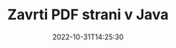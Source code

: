 ---
############################# Static ############################
layout: "auto-gen-merger"
date: 2022-10-31T14:25:30
draft: false
otherformats: xps tex epub

############################# Head ############################
head_title: "Zasukaj PDF strani v Java – zasukaj pod kotom 90, 180, 270"
head_description: "Zavrtite določene ali vse strani dokumenta datoteke PDF pod kotom vrtenja 90, 180, 270 z uporabo API-ja za združevanje dokumentov."

############################# Header ############################
title: "Zavrti PDF strani v Java"
description: "Zavrtite strani PDF z nekaj vrsticami kode Java."
bg_image: "https://cms.admin.containerize.com/templates/aspose/App_Themes/V3/images/bg/header1.png"
bg_overlay: false
button:
    enable: true
    icon: "fas fa-arrow-down"
    label: "Prenesite brezplačno preskusno različico"
    link: "https://downloads.groupdocs.com/merger/java"

############################# SubMenu ############################
submenu:
    enable: true

    left:
        img_alt: "GroupDocs.Merger for Java"
        image: "https://cms.admin.containerize.com/templates/groupdocs/images/product-logos/90x90-noborder/groupdocs-merger-java.png"
        product: "GroupDocs.Merger"
        platform: "Java"

    middle:
        button:

            # button loop
            - link: "https://apireference.groupdocs.com/merger/java"
              text: "API Reference"

            # button loop
            - link: "https://github.com/groupdocs-merger"
              text: "Primeri kod"

            # button loop
            - link: "https://products.groupdocs.app/merger/family"
              text: "Predstavitve v živo"

            # button loop
            - link: "https://purchase.groupdocs.com/pricing/merger/java"
              text: "Cenitev"

    right:
        link_download: "https://downloads.groupdocs.com/merger"
        link_learn: "https://docs.groupdocs.com/merger/java"
        link_buy: "https://purchase.groupdocs.com"

############################# About ############################
about:
    enable: true
    title: "O API-ju GroupDocs.Merger for Java"
    content: |
        [GroupDocs.Merger for Java](/sl/merger/java/) ponuja preprosto rešitev za varno združevanje in razdelitev med široko paleto formatov dokumentov, vključno s PDF, Microsoft Office (Word, Excel, PowerPoint) , OneNote), OpenDocument, HTML, slike in številne druge v aplikacijah Java. Če dodate le nekaj vrstic kode, izvedite več operacij dokumenta, kot so premikanje, odstranjevanje, vrtenje, zamenjava, ekstrahiranje ali spreminjanje orientacije strani v dokumentih. API za združevanje dokumentov podpira tudi predogled strani dokumenta kot slike za analizo strukture dokumenta, oblikovanja in vsebine na strani.
        
        GroupDocs.Merger API je prava izbira za korporativne rešitve, ki potrebujejo funkcije vrtenja strani datotek. Ti API-ji so dobro podprti na vseh glavnih operacijskih sistemih in platformah, vključno z J2SE 7.0 (1.7), J2SE 8.0 (1.8), Java 10.

############################# Steps ############################
steps:
    enable: true
    title_left: "Zavrti strani datoteke PDF v Java"
    content_left: |
        [GroupDocs.Merger for Java](/sl/merger/java/) razvijalcem Java olajša vrtenje nekaterih ali vseh strani znotraj datoteke PDF na 90 , kot vrtenja 180 ali 270 z izvedbo nekaj preprostih korakov.
        
        * Inicializirajte **RotateOptions** z želenim kotom vrtenja in številkami strani.
        * Ustvarite nov primerek **Merger** in podajte pot izvornega dokumenta kot parameter konstruktorja.
        * Pokličite **rotatePages** in posredujte predmet **RotateOptions**.
        * Pokličite **save** in določite pot do datoteke za shranjevanje nastalega dokumenta.

    title_right: "Sistemske zahteve"
    content_right: |
        API-ji GroupDocs.Merger for Java so podprti na vseh glavnih platformah in operacijskih sistemih. Preden izvedete spodnjo kodo, se prepričajte, da imate v sistemu nameščene naslednje predpogoje.

        * Operacijski sistemi: Microsoft Windows, Linux, MacOS
        * Razvojna okolja: NetBeans, IntelliJ IDEA, Eclipse
        * Ogrodja: J2SE 7.0 (1.7), J2SE 8.0 (1.8), Java 10
        * Prenesite najnovejšo različico GroupDocs.Merger for Java iz [Maven](https://repository.groupdocs.com/webapp/#/artifacts/browse/tree/General/repo/com/groupdocs/groupdocs-merger)
         
    code: |
     {{% merger/additional-styles %}}
     {{< merger/code-merger title="Kako zasukati strani datoteke PDF s primerom kode Java">}}

        ```java    
        // Zasukajte strani datoteke PDF z API-jem GroupDocs.Merger
        // Inicializirajte razred RotateOptions, da določite kot vrtenja in številke strani, ki jih želite vrteti
        RotateOptions rotateOptions = new RotateOptions(RotateMode.Rotate180, new int[] { 2, 3 });

        // Ustvari združitev z vhodnim dokumentom PDF
        Merger merger = new Merger("input.pdf");

        // Pokličite metodo rotatePages in ji posredujte predmet RotateOptions
        merger.rotatePages(rotateOptions);
    
        // Pokličite način shranjevanja in posredujte želeno pot do datoteke, da shranite izhodni dokument
        merger.save("output.pdf");
        ```
     {{< /merger/code-merger >}}

############################# Demos ############################
demos:
    enable: true
    title: "Predstavitve v živo - zavrtite PDF strani datotek na spletu"
    content: |
       Zasukajte strani datoteke PDF tako, da obiščete spletno mesto [GroupDocs.Merger Live Demos](https://products.groupdocs.app/splitter/rotate-pages/pdf).
       Predstavitev v živo ima naslednje prednosti.
        
############################# About Formats ############################
about_formats:
    enable: true

############################# More Formats ############################
more_formats:
    enable: true
    title: "Zasukaj strani drugih formatov dokumentov"
    content: |
        Java dokumentira API za združevanje in razdelitev za oblike datotek in slike. Zasukajte nekaj priljubljenih formatov datotek, kot je navedeno spodaj.

############################# Back to top ###############################
back_to_top:
    enable: true
---